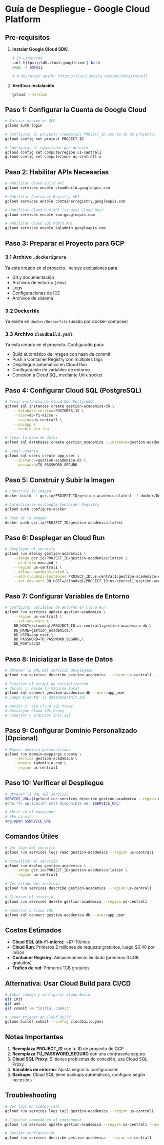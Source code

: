 # Guía de Despliegue - Google Cloud Platform

## Pre-requisitos

1. **Instalar Google Cloud SDK**:
   ```bash
   # En Linux/Mac
   curl https://sdk.cloud.google.com | bash
   exec -l $SHELL
   
   # O descargar desde: https://cloud.google.com/sdk/docs/install
   ```

2. **Verificar instalación**:
   ```bash
   gcloud --version
   ```

## Paso 1: Configurar la Cuenta de Google Cloud

```bash
# Iniciar sesión en GCP
gcloud auth login

# Configurar el proyecto (reemplaza PROJECT_ID con tu ID de proyecto)
gcloud config set project PROJECT_ID

# Configurar el compilador por defecto
gcloud config set compute/region us-central1
gcloud config set compute/zone us-central1-a
```

## Paso 2: Habilitar APIs Necesarias

```bash
# Habilitar Cloud Build API
gcloud services enable cloudbuild.googleapis.com

# Habilitar Container Registry API
gcloud services enable containerregistry.googleapis.com

# Habilitar Cloud Run API (si usas Cloud Run)
gcloud services enable run.googleapis.com

# Habilitar Cloud SQL Admin API
gcloud services enable sqladmin.googleapis.com
```

## Paso 3: Preparar el Proyecto para GCP

### 3.1 Archivo `.dockerignore`

Ya está creado en el proyecto. Incluye exclusiones para:
- Git y documentación
- Archivos de entorno (.env)
- Logs
- Configuraciones de IDE
- Archivos de sistema

### 3.2 Dockerfile

Ya existe en `docker/Dockerfile` (usado por docker-compose)

### 3.3 Archivo `cloudbuild.yaml`

Ya está creado en el proyecto. Configurado para:
- Build automático de imagen con hash de commit
- Push a Container Registry con múltiples tags
- Despliegue automático en Cloud Run
- Configuración de variables de entorno
- Conexión a Cloud SQL mediante Unix socket

## Paso 4: Configurar Cloud SQL (PostgreSQL)

```bash
# Crear instancia de Cloud SQL PostgreSQL
gcloud sql instances create gestion-academica-db \
    --database-version=POSTGRES_15 \
    --tier=db-f1-micro \
    --region=us-central1 \
    --backup \
    --enable-bin-log

# Crear la base de datos
gcloud sql databases create gestion_academica --instance=gestion-academica-db

# Crear usuario
gcloud sql users create app_user \
    --instance=gestion-academica-db \
    --password=TÚ_PASSWORD_SEGURO
```

## Paso 5: Construir y Subir la Imagen

```bash
# Construir la imagen
docker build -t gcr.io/PROJECT_ID/gestion-academica:latest -f docker/Dockerfile .

# Autenticarse en Google Container Registry
gcloud auth configure-docker

# Push de la imagen
docker push gcr.io/PROJECT_ID/gestion-academica:latest
```

## Paso 6: Desplegar en Cloud Run

```bash
# Desplegar el servicio
gcloud run deploy gestion-academica \
    --image gcr.io/PROJECT_ID/gestion-academica:latest \
    --platform managed \
    --region us-central1 \
    --allow-unauthenticated \
    --add-cloudsql-instances PROJECT_ID:us-central1:gestion-academica-db \
    --set-env-vars DB_HOST=/cloudsql/PROJECT_ID:us-central1:gestion-academica-db,DB_NAME=gestion_academica,DB_USER=app_user,DB_PASSWORD=TÚ_PASSWORD_SEGURO
```

## Paso 7: Configurar Variables de Entorno

```bash
# Configurar variables de entorno en Cloud Run
gcloud run services update gestion-academica \
    --region us-central1 \
    --set-env-vars \
    DB_HOST=/cloudsql/PROJECT_ID:us-central1:gestion-academica-db,\
    DB_NAME=gestion_academica,\
    DB_USER=app_user,\
    DB_PASSWORD=TÚ_PASSWORD_SEGURO,\
    DB_PORT=5432
```

## Paso 8: Inicializar la Base de Datos

```bash
# Obtener la URL del servicio desplegado
gcloud run services describe gestion-academica --region us-central1 --format 'value(status.url)'

# Ejecutar el script de inicialización
# Opción 1: Desde tu máquina local
gcloud sql connect gestion-academica-db --user=app_user
# Luego ejecuta: \i database/init.sql

# Opción 2: Via Cloud SQL Proxy
# Descargar Cloud SQL Proxy
# Conectar y ejecutar init.sql
```

## Paso 9: Configurar Dominio Personalizado (Opcional)

```bash
# Mapear dominio personalizado
gcloud run domain-mappings create \
    --service gestion-academica \
    --domain tudominio.com \
    --region us-central1
```

## Paso 10: Verificar el Despliegue

```bash
# Obtener la URL del servicio
SERVICE_URL=$(gcloud run services describe gestion-academica --region us-central1 --format 'value(status.url)')
echo "Tu aplicación está disponible en: $SERVICE_URL"

# Abrir en el navegador
# (En Linux)
xdg-open $SERVICE_URL
```

## Comandos Útiles

```bash
# Ver logs del servicio
gcloud run services logs read gestion-academica --region us-central1

# Actualizar el servicio
gcloud run deploy gestion-academica \
    --image gcr.io/PROJECT_ID/gestion-academica:latest \
    --region us-central1

# Ver estado del servicio
gcloud run services describe gestion-academica --region us-central1

# Eliminar el servicio
gcloud run services delete gestion-academica --region us-central1

# Conectar a Cloud SQL
gcloud sql connect gestion-academica-db --user=app_user
```

## Costos Estimados

- **Cloud SQL (db-f1-micro)**: ~$7-10/mes
- **Cloud Run**: Primeros 2 millones de requests gratuitos, luego $0.40 por millón
- **Container Registry**: Almacenamiento limitado (primeros 0.5GB gratuitos)
- **Tráfico de red**: Primeros 1GB gratuitos

## Alternativa: Usar Cloud Build para CI/CD

```bash
# Subir código y configurar Cloud Build
git init
git add .
git commit -m "Initial commit"

# Crear trigger en Cloud Build
gcloud builds submit --config cloudbuild.yaml
```

## Notas Importantes

1. **Reemplaza PROJECT_ID** con tu ID de proyecto de GCP
2. **Reemplaza TÚ_PASSWORD_SEGURO** con una contraseña segura
3. **Cloud SQL Proxy**: Si tienes problemas de conexión, usa Cloud SQL Proxy
4. **Variables de entorno**: Ajusta según tu configuración
5. **Backups**: Cloud SQL tiene backups automáticos, configura según necesites

## Troubleshooting

```bash
# Ver logs en tiempo real
gcloud run services logs tail gestion-academica --region us-central1

# Ejecutar comando en el contenedor
gcloud run services update gestion-academica --region us-central1 --exec

# Revisar configuración
gcloud run services describe gestion-academica --region us-central1
```
